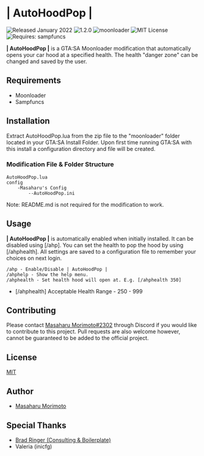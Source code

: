 # | AutoHoodPop |
![Released January 2022](https://img.shields.io/badge/release%20date-January%202022-purple)
![1.2.0](https://raster.shields.io/badge/version-v1.2.0-blue)
![moonloader](https://img.shields.io/badge/lua-moonloader-red)
![MIT License](https://img.shields.io/badge/license-MIT-green)
![Requires: sampfuncs](https://img.shields.io/badge/requires-sampfuncs%20|%20moonloader%20|%20inicfg-yellow)

**| AutoHoodPop |** is a GTA:SA Moonloader modification that automatically opens your car hood at a specified health. The health "danger zone" can be changed and saved by the user.

## Requirements
- Moonloader
- Sampfuncs

## Installation
Extract AutoHoodPop.lua from the zip file to the "moonloader" folder located in your GTA:SA Install Folder. Upon first time running GTA:SA with this install a configuration directory and file will be created.

### Modification File & Folder Structure
```
AutoHoodPop.lua
config
    -Masaharu's Config
        --AutoHoodPop.ini
```

Note: README.md is not required for the modification to work.

## Usage
**| AutoHoodPop |** is automatically enabled when initially installed. It can be disabled using [/ahp]. You can set the health to pop the hood by using [/ahphealth]. All settings are saved to a configuration file to remember your choices on next login.

```
/ahp - Enable/Disable | AutoHoodPop |
/ahphelp - Show the help menu.
/ahphealth - Set health hood will open at. E.g. [/ahphealth 350]
```

- [/ahphealth] Acceptable Health Range - 250 - 999

## Contributing
Please contact [Masaharu Morimoto#2302](https://litelink.at/masaharu) through Discord if you would like to contribute to this project. Pull requests are also welcome however, cannot be guaranteed to be added to the official project.

## License
[MIT](https://choosealicense.com/licenses/mit/)

## Author
- [Masaharu Morimoto](https://litelink.at/masaharu)

## Special Thanks
- [Brad Ringer (Consulting & Boilerplate)](https://forums.hzgaming.net/member.php/34885-Brad-Ringer)
- Valeria (inicfg)
